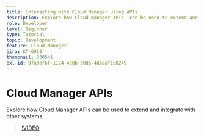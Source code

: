 ```yaml
---
title: Interacting with Cloud Manager using APIs
description: Explore how Cloud Manager APIs  can be used to extend and integrate with other systems.
role: Developer
level: Beginner
type: Tutorial
topic: Development
feature: Cloud Manager
jira: KT-6918
thumbnail: 330541
exl-id: 9fa0af6f-1124-4c8b-b0d6-4d6aaf158249
---
```

# Cloud Manager APIs

Explore how Cloud Manager APIs can be used to extend and integrate with other systems. 

>[!VIDEO](https://video.tv.adobe.com/v/330541?quality=12&learn=on)

